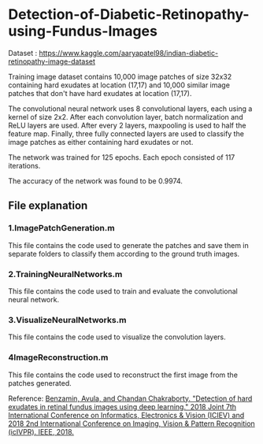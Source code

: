 # Detection-of-Diabetic-Retinopathy-using-Fundus-Images



Dataset : https://www.kaggle.com/aaryapatel98/indian-diabetic-retinopathy-image-dataset

Training image dataset contains 10,000 image patches of size 32x32 containing hard exudates at location (17,17) and 10,000 similar image patches that don't have hard exudates at location (17,17).

The convolutional neural network uses 8 convolutional layers, each using a kernel of size 2x2. After each convolution layer, batch normalization and ReLU layers are used. After every 2 layers, maxpooling is used to half the feature map. Finally, three fully connected layers are used to classify the image patches as either containing hard exudates or not.

The network was trained for 125 epochs. Each epoch consisted of 117 iterations.

The accuracy of the network was found to be 0.9974.

## File explanation
### 1.ImagePatchGeneration.m
This file contains the code used to generate the patches and save them in separate folders to classify them according to the ground truth images.

### 2.TrainingNeuralNetworks.m
This file contains the code used to train and evaluate the convolutional neural network.

### 3.VisualizeNeuralNetworks.m
This file contains the code used to visualize the convolution layers.

### 4ImageReconstruction.m
This file contains the code used to reconstruct the first image from the patches generated.

Reference: 
[Benzamin, Avula, and Chandan Chakraborty. "Detection of hard exudates in retinal fundus images using deep learning." 2018 Joint 7th International Conference on Informatics, Electronics & Vision (ICIEV) and 2018 2nd International Conference on Imaging, Vision & Pattern Recognition (icIVPR). IEEE, 2018.](https://arxiv.org/ftp/arxiv/papers/1808/1808.03656.pdf)

